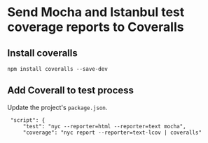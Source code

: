 # Send Mocha and Istanbul test coverage reports to Coveralls

## Install coveralls

```
npm install coveralls --save-dev
```

## Add Coverall to test process

Update the project's `package.json`.

```
 "script": {
     "test": "nyc --reporter=html --reporter=text mocha",
     "coverage": "nyc report --reporter=text-lcov | coveralls"
```    